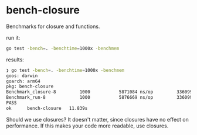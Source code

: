 # bench-closure

Benchmarks for closure and functions.

run it:

```bash
go test -bench=. -benchtime=1000x -benchmem
```

results:

```bash
❯ go test -bench=. -benchtime=1000x -benchmem
goos: darwin
goarch: arm64
pkg: bench-closure
Benchmark_closure-8         1000           5871084 ns/op         3360993 B/op      90003 allocs/op
Benchmark_run-8             1000           5876669 ns/op         3360994 B/op      90003 allocs/op
PASS
ok      bench-closure   11.839s
```

Should we use closures? 
It doesn't matter, since closures have no effect on performance. 
If this makes your code more readable, use closures.